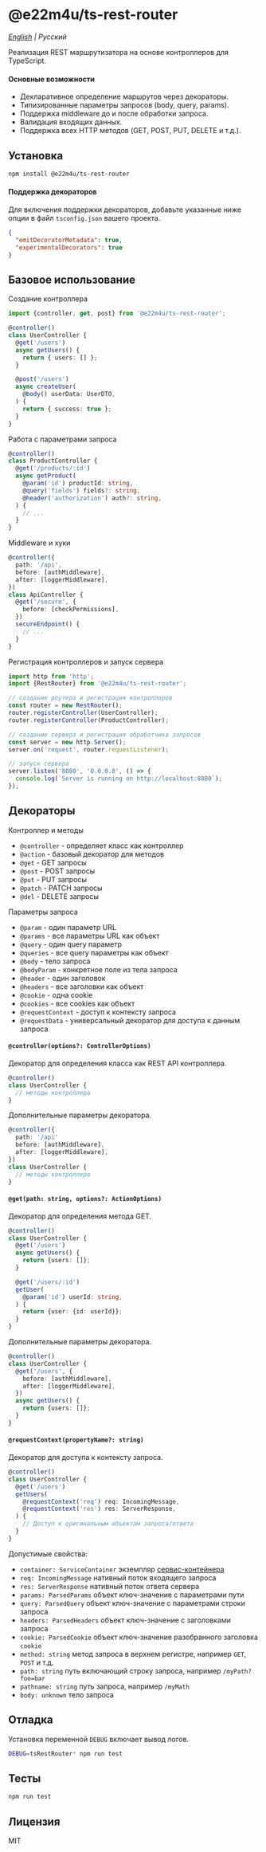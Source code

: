 # @e22m4u/ts-rest-router

*[English](./README.md) | Русский*

Реализация REST маршрутизатора на основе контроллеров для TypeScript.

#### Основные возможности

- Декларативное определение маршрутов через декораторы.
- Типизированные параметры запросов (body, query, params).
- Поддержка middleware до и после обработки запроса.
- Валидация входящих данных.
- Поддержка всех HTTP методов (GET, POST, PUT, DELETE и т.д.).

## Установка

```bash
npm install @e22m4u/ts-rest-router
```

#### Поддержка декораторов

Для включения поддержки декораторов, добавьте указанные
ниже опции в файл `tsconfig.json` вашего проекта.

```json
{
  "emitDecoratorMetadata": true,
  "experimentalDecorators": true
}
```

## Базовое использование

Создание контроллера

```ts
import {controller, get, post} from '@e22m4u/ts-rest-router';

@controller()
class UserController {
  @get('/users')
  async getUsers() {
    return { users: [] };
  }

  @post('/users')
  async createUser(
    @body() userData: UserDTO,
  ) {
    return { success: true };
  }
}
```

Работа с параметрами запроса

```ts
@controller()
class ProductController {
  @get('/products/:id')
  async getProduct(
    @param('id') productId: string,
    @query('fields') fields?: string,
    @header('authorization') auth?: string,
  ) {
    // ...
  }
}
```

Middleware и хуки

```ts
@controller({
  path: '/api',
  before: [authMiddleware],
  after: [loggerMiddleware],
})
class ApiController {
  @get('/secure', {
    before: [checkPermissions],
  })
  secureEndpoint() {
    // ...
  }
}
```

Регистрация контроллеров и запуск сервера

```ts
import http from 'http';
import {RestRouter} from '@e22m4u/ts-rest-router';

// создание роутера и регистрация контроллеров
const router = new RestRouter();
router.registerController(UserController);
router.registerController(ProductController);

// создание сервера и регистрация обработчика запросов
const server = new http.Server();
server.on('request', router.requestListener);

// запуск сервера
server.listen('8080', '0.0.0.0', () => {
  console.log(`Server is running on http://localhost:8080`);
});
```

## Декораторы

Контроллер и методы

- `@controller` - определяет класс как контроллер
- `@action` - базовый декоратор для методов
- `@get` - GET запросы
- `@post` - POST запросы
- `@put` - PUT запросы
- `@patch` - PATCH запросы
- `@del` - DELETE запросы

Параметры запроса

- `@param` - один параметр URL
- `@params` - все параметры URL как объект
- `@query` - один query параметр
- `@queries` - все query параметры как объект
- `@body` - тело запроса
- `@bodyParam` - конкретное поле из тела запроса
- `@header` - один заголовок
- `@headers` - все заголовки как объект
- `@cookie` - одна cookie
- `@cookies` - все cookies как объект
- `@requestContext` - доступ к контексту запроса
- `@requestData` - универсальный декоратор для доступа к данным запроса

#### `@controller(options?: ControllerOptions)`

Декоратор для определения класса как REST API контроллера.

```typescript
@controller()
class UserController {
  // методы контроллера
}
```

Дополнительные параметры декоратора.

```typescript
@controller({
  path: '/api'
  before: [authMiddleware],
  after: [loggerMiddleware],
})
class UserController {
  // методы контроллера
}
```

#### `@get(path: string, options?: ActionOptions)`

Декоратор для определения метода GET.

```typescript
@controller()
class UserController {
  @get('/users')
  async getUsers() {
    return {users: []};
  }

  @get('/users/:id') 
  getUser(
    @param('id') userId: string,
  ) {
    return {user: {id: userId}};
  }
}
```

Дополнительные параметры декоратора.

```typescript
@controller()
class UserController {
  @get('/users', {
    before: [authMiddleware],
    after: [loggerMiddleware],
  })
  async getUsers() {
    return {users: []};
  }
}
```

#### `@requestContext(propertyName?: string)`

Декоратор для доступа к контексту запроса.

```typescript
@controller()
class UserController {
  @get('/users')
  getUsers(
    @requestContext('req') req: IncomingMessage,
    @requestContext('res') res: ServerResponse,
  ) {
    // Доступ к оригинальным объектам запроса/ответа
  }
}
```

Допустимые свойства:

- `container: ServiceContainer` экземпляр [сервис-контейнера](https://npmjs.com/package/@e22m4u/js-service)
- `req: IncomingMessage` нативный поток входящего запроса
- `res: ServerResponse` нативный поток ответа сервера
- `params: ParsedParams` объект ключ-значение с параметрами пути
- `query: ParsedQuery` объект ключ-значение с параметрами строки запроса
- `headers: ParsedHeaders` объект ключ-значение с заголовками запроса 
- `cookie: ParsedCookie` объект ключ-значение разобранного заголовка `cookie`
- `method: string` метод запроса в верхнем регистре, например `GET`, `POST` и т.д.
- `path: string` путь включающий строку запроса, например `/myPath?foo=bar`
- `pathname: string` путь запроса, например `/myMath`
- `body: unknown` тело запроса

## Отладка

Установка переменной `DEBUG` включает вывод логов.

```bash
DEBUG=tsRestRouter* npm run test
```

## Тесты

```bash
npm run test
```

## Лицензия

MIT
